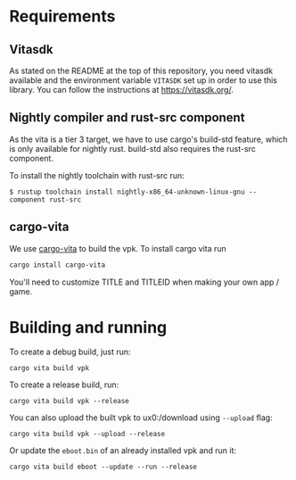 # Requirements

## Vitasdk

As stated on the README at the top of this repository, you need vitasdk
available and the environment variable `VITASDK` set up in order to use this
library. You can follow the instructions at https://vitasdk.org/.

## Nightly compiler and rust-src component

As the vita is a tier 3 target, we have to use cargo's build-std feature, which
is only available for nightly rust. build-std also requires the rust-src
component.

To install the nightly toolchain with rust-src run:

```
$ rustup toolchain install nightly-x86_64-unknown-linux-gnu --component rust-src
```

## cargo-vita

We use [cargo-vita](https://github.com/vita-rust/cargo-vita) to build the vpk. To install cargo vita run
```sh
cargo install cargo-vita
```

You'll need to customize TITLE and TITLEID when making your own app / game.

# Building and running

To create a debug build, just run:

```
cargo vita build vpk
```

To create a release build, run:

```
cargo vita build vpk --release
```

You can also upload the built vpk to ux0:/download using `--upload` flag:

```
cargo vita build vpk --upload --release
```

Or update the `eboot.bin` of an already installed vpk and run it:

```
cargo vita build eboot --update --run --release
```
